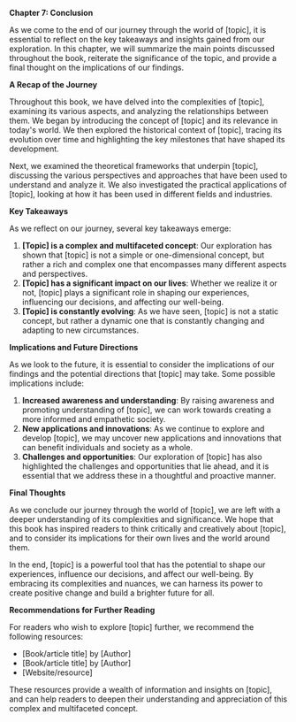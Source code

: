 <p><strong>Chapter 7: Conclusion</strong></p>

<p>As we come to the end of our journey through the world of [topic], it is essential to reflect on the key takeaways and insights gained from our exploration. In this chapter, we will summarize the main points discussed throughout the book, reiterate the significance of the topic, and provide a final thought on the implications of our findings.</p>

<p><strong>A Recap of the Journey</strong></p>

<p>Throughout this book, we have delved into the complexities of [topic], examining its various aspects, and analyzing the relationships between them. We began by introducing the concept of [topic] and its relevance in today's world. We then explored the historical context of [topic], tracing its evolution over time and highlighting the key milestones that have shaped its development.</p>

<p>Next, we examined the theoretical frameworks that underpin [topic], discussing the various perspectives and approaches that have been used to understand and analyze it. We also investigated the practical applications of [topic], looking at how it has been used in different fields and industries.</p>

<p><strong>Key Takeaways</strong></p>

<p>As we reflect on our journey, several key takeaways emerge:</p>

<ol>
<li><strong>[Topic] is a complex and multifaceted concept</strong>: Our exploration has shown that [topic] is not a simple or one-dimensional concept, but rather a rich and complex one that encompasses many different aspects and perspectives.</li>
<li><strong>[Topic] has a significant impact on our lives</strong>: Whether we realize it or not, [topic] plays a significant role in shaping our experiences, influencing our decisions, and affecting our well-being.</li>
<li><strong>[Topic] is constantly evolving</strong>: As we have seen, [topic] is not a static concept, but rather a dynamic one that is constantly changing and adapting to new circumstances.</li>
</ol>

<p><strong>Implications and Future Directions</strong></p>

<p>As we look to the future, it is essential to consider the implications of our findings and the potential directions that [topic] may take. Some possible implications include:</p>

<ol>
<li><strong>Increased awareness and understanding</strong>: By raising awareness and promoting understanding of [topic], we can work towards creating a more informed and empathetic society.</li>
<li><strong>New applications and innovations</strong>: As we continue to explore and develop [topic], we may uncover new applications and innovations that can benefit individuals and society as a whole.</li>
<li><strong>Challenges and opportunities</strong>: Our exploration of [topic] has also highlighted the challenges and opportunities that lie ahead, and it is essential that we address these in a thoughtful and proactive manner.</li>
</ol>

<p><strong>Final Thoughts</strong></p>

<p>As we conclude our journey through the world of [topic], we are left with a deeper understanding of its complexities and significance. We hope that this book has inspired readers to think critically and creatively about [topic], and to consider its implications for their own lives and the world around them.</p>

<p>In the end, [topic] is a powerful tool that has the potential to shape our experiences, influence our decisions, and affect our well-being. By embracing its complexities and nuances, we can harness its power to create positive change and build a brighter future for all.</p>

<p><strong>Recommendations for Further Reading</strong></p>

<p>For readers who wish to explore [topic] further, we recommend the following resources:</p>

<ul>
<li>[Book/article title] by [Author]</li>
<li>[Book/article title] by [Author]</li>
<li>[Website/resource]</li>
</ul>

<p>These resources provide a wealth of information and insights on [topic], and can help readers to deepen their understanding and appreciation of this complex and multifaceted concept.</p>
